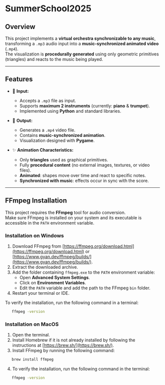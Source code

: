 # SummerSchool2025

## Overview  
This project implements a **virtual orchestra synchronizable to any music**, transforming a `.mp3` audio input into a **music-synchronized animated video** (`.mp4`).  
The visualization is **procedurally generated** using only geometric primitives (triangles) and reacts to the music being played.

---

## Features  
- 🎼 **Input:**  
  - Accepts a `.mp3` file as input.  
  - Supports **maximum 2 instruments** (currently: **piano** & **trumpet**).  
  - Implemented using **Python** and standard libraries.

- 🎥 **Output:**  
  - Generates a `.mp4` video file.  
  - Contains **music-synchronized animation**.  
  - Visualization designed with **Pygame**.  

- ✨ **Animation Characteristics:**  
  - Only **triangles** used as graphical primitives.  
  - Fully **procedural content** (no external images, textures, or video files).  
  - **Animated**: shapes move over time and react to specific notes.  
  - **Synchronized with music**: effects occur in sync with the score.  

---

## FFmpeg Installation

This project requires the **FFmpeg** tool for audio conversion.  
Make sure FFmpeg is installed on your system and its executable is accessible in the `PATH` environment variable.

### Installation on Windows

1. Download FFmpeg from [https://ffmpeg.org/download.html](https://ffmpeg.org/download.html) or [https://www.gyan.dev/ffmpeg/builds/](https://www.gyan.dev/ffmpeg/builds/).
2. Extract the downloaded archive.
3. Add the folder containing `ffmpeg.exe` to the `PATH` environment variable:
   - Open **Advanced System Settings**.
   - Click on **Environment Variables**.
   - Edit the `PATH` variable and add the path to the FFmpeg `bin` folder.
4. Restart your terminal or IDE.

To verify the installation, run the following command in a terminal:

```bash
   ffmpeg -version
```

### Installation on MacOS
1. Open the terminal.
2. Install Homebrew if it is not already installed by following the instructions at [https://brew.sh/](https://brew.sh/).
3. Install FFmpeg by running the following command:
```bash
   brew install ffmpeg
```
4. To verify the installation, run the following command in the terminal:
```bash
   ffmpeg -version
```

